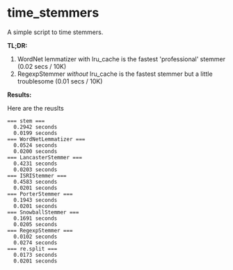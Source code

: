 time_stemmers
=============

A simple script to time stemmers.

**TL;DR:**

1. WordNet lemmatizer with lru_cache is the fastest 'professional' stemmer (0.02 secs / 10K)
2. RegexpStemmer *without* lru_cache is the fastest stemmer but a little troublesome (0.01 secs / 10K)

**Results:**

Here are the reuslts

```
=== stem ===
  0.2942 seconds
  0.0199 seconds
=== WordNetLemmatizer ===
  0.0524 seconds
  0.0200 seconds
=== LancasterStemmer ===
  0.4231 seconds
  0.0203 seconds
=== ISRIStemmer ===
  0.4583 seconds
  0.0201 seconds
=== PorterStemmer ===
  0.1943 seconds
  0.0201 seconds
=== SnowballStemmer ===
  0.1691 seconds
  0.0205 seconds
=== RegexpStemmer ===
  0.0102 seconds
  0.0274 seconds
=== re.split ===
  0.0173 seconds
  0.0201 seconds
```
